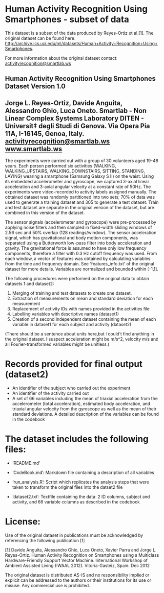 Human Activity Recognition Using Smartphones - subset of data
==================================================================
This dataset is a subset of the data produced by Reyes-Ortiz et al.[1]. The original dataset can be found here:
http://archive.ics.uci.edu/ml/datasets/Human+Activity+Recognition+Using+Smartphones.

For more information about the original dataset contact: activityrecognition@smartlab.ws 


Human Activity Recognition Using Smartphones Dataset
Version 1.0
------------------------------------------------------------------
Jorge L. Reyes-Ortiz, Davide Anguita, Alessandro Ghio, Luca Oneto.
Smartlab - Non Linear Complex Systems Laboratory
DITEN - Universit‡ degli Studi di Genova.
Via Opera Pia 11A, I-16145, Genoa, Italy.
activityrecognition@smartlab.ws
www.smartlab.ws
------------------------------------------------------------------

The experiments were carried out with a group of 30 volunteers aged 19-48 years. Each person performed six activities (WALKING, WALKING_UPSTAIRS, WALKING_DOWNSTAIRS, SITTING, STANDING, LAYING) wearing a smartphone (Samsung Galaxy S II) on the waist. Using its embedded accelerometer and gyroscope, we captured 3-axial linear acceleration and 3-axial angular velocity at a constant rate of 50Hz. The experiments were video-recorded to activity labels assigned manually. The obtained dataset was randomly partitioned into two sets; 70% of data was used to generate a training dataset and 305 to generate a test dataset. Train and test dataset are separate in the original version of the dataset, but are combined in this version of the dataset.

The sensor signals (accelerometer and gyroscope) were pre-processed by applying noise filters and then sampled in fixed-width sliding windows of 2.56 sec and 50% overlap (128 readings/window). The sensor acceleration signal, which has gravitational and body motion components, was separated using a Butterworth low-pass filter into body acceleration and gravity. The gravitational force is assumed to have only low frequency components, therefore a filter with 0.3 Hz cutoff frequency was used. From each window, a vector of features was obtained by calculating variables from the time and frequency domain. See 'features_info.txt' of the original dataset for more details. Variables are normalized and bounded within [-1,1].

The following procedures were performed on the original data to obtain datasets 1 and dataset2:

1. Merging of training and test datasets to create one dataset.
2. Extraction of measurements on mean and standard deviation for each measurement
3. Replacement of activity IDs with names provided in the activities file
4. Labelling variables with descriptive names (dataset1) 
5. Creation of a second independent dataset containing the mean of each variable in dataset1 for each subject and activity (dataset2)

(There should be a sentence about units here,but I could’t find anything in the original dataset. I suspect acceleration might be m/s^2, velocity m/s and all Fourier-transformed variables might be unitless.)

Records provided for final output (dataset2)
============================================

- An identifier of the subject who carried out the experiment
- An identifier of the activity carried out
- A set of 66 variables including the mean of triaxial acceleration from the accelerometer (total acceleration), estimated body acceleration, and triaxial angular velocity from the gyroscope as well as the mean of their standard deviations. A detailed description of the variables can be found in the codebook

The dataset includes the following files:
=========================================

- ‘README.md’

- ‘CodeBook.md’: Markdown file containing a description of all variables

- ‘run_analysis.R’: Script which replicates the analysis steps that were taken to transform the original files into the datset2 file

- ‘dataset2.txt’: Textfile containing the data: 2 ID columns, subject and activity, and 66 variable columns as described in the codebook


License:
========
Use of the original dataset in publications must be acknowledged by referencing the following publication [1] 

[1] Davide Anguita, Alessandro Ghio, Luca Oneto, Xavier Parra and Jorge L. Reyes-Ortiz. Human Activity Recognition on Smartphones using a Multiclass Hardware-Friendly Support Vector Machine. International Workshop of Ambient Assisted Living (IWAAL 2012). Vitoria-Gasteiz, Spain. Dec 2012

The original dataset is distributed AS-IS and no responsibility implied or explicit can be addressed to the authors or their institutions for its use or misuse. Any commercial use is prohibited.
